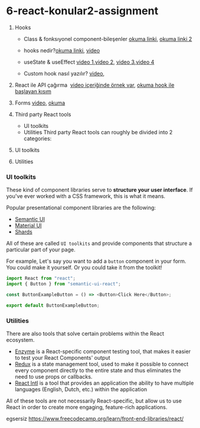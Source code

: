 # 6-react-konular2-assignment


1. Hooks
   - Class & fonksıyonel component-bileşenler
   [okuma linki](https://medium.com/frontend-development-with-js/class-component-function-component-hooks-37140f07e9f9), [okuma linki 2](https://medium.com/@karakusnavy/react-hook-avantajlar%C4%B1-ve-eski-y%C3%B6ntem-class-yap%C4%B1lar%C4%B1-kar%C5%9F%C4%B1la%C5%9Ft%C4%B1rmas%C4%B1-dd20de59add1)
   
   - hooks nedir?[okuma linki](https://bylge.com/p/react-hooks-nedir-ve-neden-kullaniyoruz-5ea8d7995ebbb40008db096b), [video](https://www.youtube.com/watch?v=6jUG9Xgr4Kw&ab_channel=SpagettiCode) 
   - useState & useEffect [video 1](https://www.youtube.com/watch?v=5JgXDB9V0h0&list=PLXRxVej0t57ZfVutPXqJRCp07CCcemCEf&index=1),[video 2](https://www.youtube.com/watch?v=XIJL0r7I3kk&list=PLXRxVej0t57ZfVutPXqJRCp07CCcemCEf&index=2&ab_channel=Ali%C3%96zkan), [video 3](https://www.youtube.com/watch?v=Z1Dl1cYFsZE&list=PLXRxVej0t57ZfVutPXqJRCp07CCcemCEf&index=3&ab_channel=Ali%C3%96zkan),[video 4](https://www.youtube.com/watch?v=7O9qQzkqbhI&list=PLXRxVej0t57ZfVutPXqJRCp07CCcemCEf&index=4&ab_channel=Ali%C3%96zkan)
   - Custom hook nasıl yazılır? [video](https://www.youtube.com/watch?v=TlGptgwtpmE&list=PL8IHDq7oEkgFbkISL6q10N_lfrCFovNE1&index=2&ab_channel=ReactDersleri), 

2. React ile API çağırma
    [video içeriğinde örnek var](https://www.youtube.com/watch?v=xebP3a--z5o&list=PL8IHDq7oEkgFKYIoNuubfZMuhhgEukkAg&index=9&ab_channel=ReactDersleri), [okuma hook ile başlayan kısım](https://tr.reactjs.org/docs/faq-ajax.html)
    
3. Forms [video](https://www.youtube.com/watch?v=4-P_ESMChek&list=PL8IHDq7oEkgFKYIoNuubfZMuhhgEukkAg&index=8&ab_channel=ReactDersleri), [okuma](https://qastack.info.tr/programming/23427384/get-form-data-in-reactjs)


4. Third party React tools
   - UI toolkits
   - Utilities
   Third party React tools can roughly be divided into 2 categories:

1. UI toolkits
2. Utilities

### UI toolkits

These kind of component libraries serve to **structure your user interface**. If you've ever worked with a CSS framework, this is what it means.

Popular presentational component libraries are the following:

- [Semantic UI](https://react.semantic-ui.com/)
- [Material UI](https://material-ui.com/)
- [Shards](https://designrevision.com/docs/shards-react/getting-started)

All of these are called `UI toolkits` and provide components that structure a particular part of your page.

For example, Let's say you want to add a `button` component in your form. You could make it yourself. Or you could take it from the toolkit!

```js
import React from "react";
import { Button } from "semantic-ui-react";

const ButtonExampleButton = () => <Button>Click Here</Button>;

export default ButtonExampleButton;
```

### Utilities

There are also tools that solve certain problems within the React ecosystem.

- [Enzyme](https://github.com/airbnb/enzyme) is a React-specific component testing tool, that makes it easier to test your React Components' output
- [Redux](https://redux.js.org/introduction/getting-started) is a state management tool, used to make it possible to connect every component directly to the entire state and thus eliminates the need to use props or callbacks.
- [React Intl](https://github.com/formatjs/react-intl) is a tool that provides an application the ability to have multiple languages (English, Dutch, etc.) within the application

All of these tools are not necessarily React-specific, but allow us to use React in order to create more engaging, feature-rich applications.
   
   egsersiz
   https://www.freecodecamp.org/learn/front-end-libraries/react/
